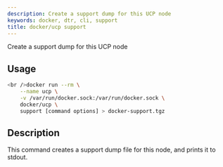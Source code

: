 ```yaml
---
description: Create a support dump for this UCP node
keywords: docker, dtr, cli, support
title: docker/ucp support
---
```

Create a support dump for this UCP node

## Usage

```bash
<br />docker run --rm \
    --name ucp \
    -v /var/run/docker.sock:/var/run/docker.sock \
    docker/ucp \
    support [command options] > docker-support.tgz

```

## Description

This command creates a support dump file for this node, and prints it to stdout.